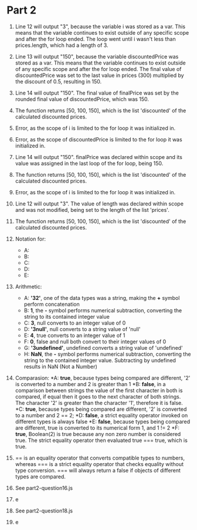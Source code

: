 # Part 2

1. Line 12 will output "3", because the variable i was stored as a var. This means that the variable continues to exist outside of any specific scope and after the for loop ended. The loop went until i wasn't less than prices.length, which had a length of 3.

2. Line 13 will output "150", because the variable discountedPrice was stored as a var. This means that the variable continues to exist outside of any specific scope and after the for loop ended. The final value of discountedPrice was set to the last value in prices (300) multiplied by the discount of 0.5, resulting in 150.

3. Line 14 will output "150". The final value of finalPrice was set by the rounded final value of discountedPrice, which was 150.

4. The function returns [50, 100, 150], which is the list 'discounted' of the calculated discounted prices.

5. Error, as the scope of i is limited to the for loop it was initialized in.

6. Error, as the scope of discountedPrice is limited to the for loop it was initialized in.

7. Line 14 will output "150". finalPrice was declared within scope and its value was assigned in the last loop of the for loop, being 150.

8. The function returns [50, 100, 150], which is the list 'discounted' of the calculated discounted prices.

9. Error, as the scope of i is limited to the for loop it was initialized in.

10. Line 12 will output "3". The value of length was declared within scope and was not modified, being set to the length of the list 'prices'.

11. The function returns [50, 100, 150], which is the list 'discounted' of the calculated discounted prices.

12. Notation for:
    * A:
    * B:
    * C:
    * D:
    * E:

13. Arithmetic:
    * A: **'32'**, one of the data types was a string, making the **+** symbol perform concatenation
    * B: **1**, the **-** symbol performs numerical subtraction, converting the string to its contained integer value
    * C: **3**, null converts to an integer value of 0
    * D: **'3null'**, null converts to a string value of 'null'
    * E: **4**, true converts to an integer value of 1
    * F: **0**, false and null both convert to their integer values of 0
    * G: **'3undefined'**, undefined converts a string value of 'undefined'
    * H: **NaN**, the **-** symbol performs numerical subtraction, converting the string to the contained integer value. Subtracting by undefined results in NaN (Not a Number)

14. Comparasion:
    *A: **true**, because types being compared are different, '2' is converted to a number and 2 is greater than 1
    *B: **false**, in a comparison between strings the value of the first character in both is compared, if equal then it goes to the next character of both strings. The character '2' is greater than the character '1', therefore it is false.
    *C: **true**, because types being compared are different, '2'  is converted to a number and 2 == 2;
    *D: **false**, a strict equality operator invoked on different types is always false
    *E: **false**, because types being compared are different, true is converted to its numerical form 1, and 1 != 2
    *F: **true**, Boolean(2) is true because any non zero number is considered true. The strict equality operator then evaluated true === true, which is true.

15. == is an equality operator that converts compatible types to numbers, whereas === is a strict equality operator that checks equality without type conversion. === will always return a false if objects of different types are compared.

16. See part2-question16.js

17. e

18. See part2-question18.js

19. e
